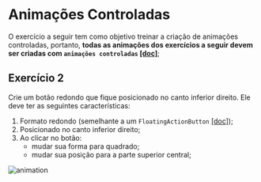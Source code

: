 # Animações Controladas
O exercício a seguir tem como objetivo treinar a criação de animações controladas, portanto, **todas as animações dos exercícios a seguir devem ser criadas com `animações controladas` [[doc]](https://docs.flutter.dev/development/ui/animations/tutorial)**;

## Exercício 2
Crie um botão redondo que fique posicionado no canto inferior direito. Ele deve ter as seguintes características:
 1. Formato redondo (semelhante a um `FloatingActionButton` [[doc]](https://api.flutter.dev/flutter/material/FloatingActionButton-class.html));
 2. Posicionado no canto inferior direito;
 3. Ao clicar no botão:
    - mudar sua forma para quadrado;
    - mudar sua posição para a parte superior central;
    
![animation](https://user-images.githubusercontent.com/49381250/166576421-701b3551-9216-4a7f-abbd-31a5070c29da.gif)
